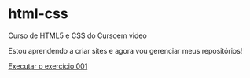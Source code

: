 # html-css
Curso de HTML5 e CSS do Cursoem video

Estou aprendendo a criar sites e agora vou gerenciar meus repositórios!

<a href="">Executar o exercício 001</a>